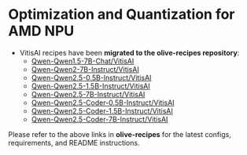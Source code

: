 # **Optimization and Quantization for AMD NPU**

- VitisAI recipes have been **migrated to the olive-recipes repository**:
  - [Qwen-Qwen1.5-7B-Chat/VitisAI](https://github.com/microsoft/olive-recipes/tree/main/Qwen-Qwen1.5-7B-Chat/VitisAI)
  - [Qwen-Qwen2-7B-Instruct/VitisAI](https://github.com/microsoft/olive-recipes/tree/main/Qwen-Qwen2-7B-Instruct/VitisAI)
  - [Qwen-Qwen2.5-0.5B-Instruct/VitisAI](https://github.com/microsoft/olive-recipes/tree/main/Qwen-Qwen2.5-0.5B-Instruct/VitisAI)
  - [Qwen-Qwen2.5-1.5B-Instruct/VitisAI](https://github.com/microsoft/olive-recipes/tree/main/Qwen-Qwen2.5-1.5B-Instruct/VitisAI)
  - [Qwen-Qwen2.5-7B-Instruct/VitisAI](https://github.com/microsoft/olive-recipes/tree/main/Qwen-Qwen2.5-7B-Instruct/VitisAI)
  - [Qwen-Qwen2.5-Coder-0.5B-Instruct/VitisAI](https://github.com/microsoft/olive-recipes/tree/main/Qwen-Qwen2.5-Coder-0.5B-Instruct/VitisAI)
  - [Qwen-Qwen2.5-Coder-1.5B-Instruct/VitisAI](https://github.com/microsoft/olive-recipes/tree/main/Qwen-Qwen2.5-Coder-1.5B-Instruct/VitisAI)
  - [Qwen-Qwen2.5-Coder-7B-Instruct/VitisAI](https://github.com/microsoft/olive-recipes/tree/main/Qwen-Qwen2.5-Coder-7B-Instruct/VitisAI)

Please refer to the above links in **olive-recipes** for the latest configs, requirements, and README instructions.

